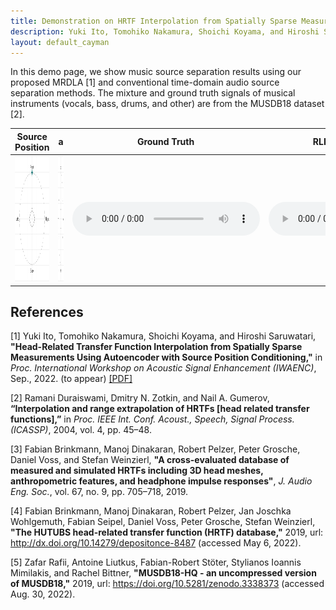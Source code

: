 ```yaml
---
title: Demonstration on HRTF Interpolation from Spatially Sparse Measurements Using Autoencoder with Source Position Conditioning
description: Yuki Ito, Tomohiko Nakamura, Shoichi Koyama, and Hiroshi Saruwatari (The University of Tokyo)
layout: default_cayman
---
```


In this demo page, we show music source separation results using our proposed MRDLA [1] and conventional time-domain audio source separation methods. The mixture and ground truth signals of musical instruments (vocals, bass, drums, and other) are from the MUSDB18 dataset [2].

<!-- | Source Position | a |  Ground Truth | RLR-based method [2] | Proposed [1] |
| ---- | ---- | ---- | ---- | ---- |
|  <img src="figure/srcpos2d_000_090_top.png" width="200" height="200"> | <img src="figure/srcpos2d_000_090_side.png" width="200" height="200"> | <audio controls preload="meatadata" src="audio/sub4_azim000_zeni090_gt.wav"></audio>  | <audio controls preload="meatadata" src="audio/sub4_azim000_zeni090_rlr.wav"></audio> | <audio controls preload="meatadata" src="audio/sub4_azim000_zeni090_420428.wav"></audio> | -->

<table class="sampleTable" style="table-layout: fixed;">
  <thead>
    <tr>
      <th>Source Position</th>
      <th>a</th>
      <th>Ground Truth</th>
      <th>RLR-based method [2]</th>
      <th>Proposed [1]</th>
    </tr>
  </thead>
  <tbody>
    <tr>
      <td><img src="figure/srcpos2d_000_090_top.png" width="200" height="200"></td>
      <td><img src="figure/srcpos2d_000_090_side.png" width="200" height="200"></td>
      <td><audio controls="" preload="meatadata" src="audio/sub4_azim000_zeni090_gt.wav"></audio></td>
      <td><audio controls="" preload="meatadata" src="audio/sub4_azim000_zeni090_rlr.wav"></audio></td>
      <td><audio controls="" preload="meatadata" src="audio/sub4_azim000_zeni090_420428.wav"></audio></td>
    </tr>
  </tbody>
</table>




## References
[1] Yuki Ito, Tomohiko Nakamura, Shoichi Koyama, and Hiroshi Saruwatari, **"Head-Related Transfer Function Interpolation from Spatially Sparse Measurements Using Autoencoder with Source Position Conditioning,"** in *Proc. International Workshop on Acoustic Signal Enhancement (IWAENC)*, Sep., 2022. (to appear) [[PDF]](https://arxiv.org/abs/2207.10967)

[2] Ramani Duraiswami, Dmitry N. Zotkin, and Nail A. Gumerov, **“Interpolation and range extrapolation of HRTFs [head related transfer functions],”** in *Proc. IEEE Int. Conf. Acoust., Speech, Signal Process. (ICASSP)*, 2004, vol. 4, pp. 45–48.

[3] Fabian Brinkmann, Manoj Dinakaran, Robert Pelzer, Peter Grosche,  Daniel Voss, and Stefan Weinzierl, **"A cross-evaluated database of measured and simulated HRTFs including 3D head meshes, anthropometric features, and headphone impulse responses"**, *J. Audio Eng. Soc.*, vol. 67, no. 9, pp. 705–718, 2019.

[4] Fabian Brinkmann, Manoj Dinakaran, Robert Pelzer, Jan Joschka Wohlgemuth, Fabian Seipel, Daniel Voss, Peter Grosche, Stefan Weinzierl, **"The HUTUBS head-related transfer function (HRTF) database,"** 2019, url: http://dx.doi.org/10.14279/depositonce-8487 (accessed May 6, 2022).

[5] Zafar Rafii, Antoine Liutkus, Fabian-Robert Stöter, Stylianos Ioannis Mimilakis, and Rachel Bittner, **"MUSDB18-HQ - an uncompressed version of MUSDB18,"** 2019, url: https://doi.org/10.5281/zenodo.3338373 (accessed Aug. 30, 2022).